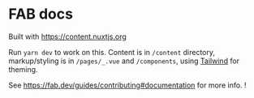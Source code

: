# FAB docs

Built with https://content.nuxtjs.org

Run `yarn dev` to work on this. Content is in `/content` directory, markup/styling is in `/pages/_.vue` and `/components`, using [Tailwind](https://tailwindcss.com/) for theming.

See https://fab.dev/guides/contributing#documentation for more info.
!
